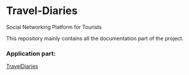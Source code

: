 # Travel-Diaries
Social Networking Platform for Tourists 

This repository mainly contains all the documentation part of the project.



### Application part: 
[TravelDiaries](https://github.com/iiitv/TravelDiaries-frontend)

